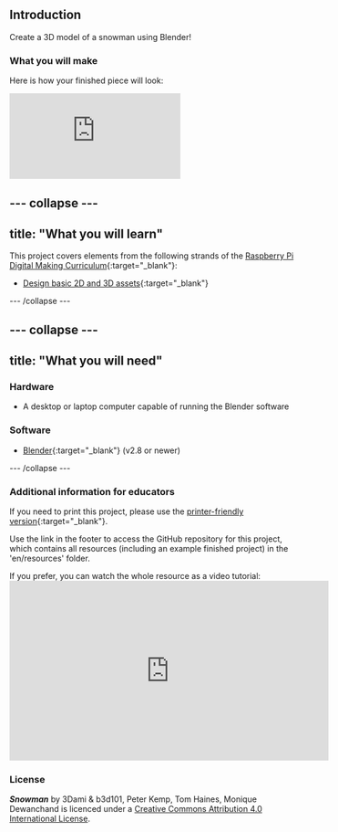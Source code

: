 ## Introduction

Create a 3D model of a snowman using Blender!

### What you will make

Here is how your finished piece will look:

<div class="responsive-embed responsive-embed--video">
  <iframe class="responsive-embed__iframe" src="https://sketchfab.com/models/0eb783a971794dae9f7bb4ee63debff0/embed" frameborder="0" allowvr allowfullscreen mozallowfullscreen="true" webkitallowfullscreen="true"></iframe>
</div>

## \--- collapse \---

## title: "What you will learn"

This project covers elements from the following strands of the [Raspberry Pi Digital Making Curriculum](http://rpf.io/curriculum){:target="_blank"}:

+ [Design basic 2D and 3D assets](https://curriculum.raspberrypi.org/design/creator/){:target="_blank"}

\--- /collapse \---

## \--- collapse \---

## title: "What you will need"

### Hardware

+ A desktop or laptop computer capable of running the Blender software

### Software

+ [Blender](https://www.blender.org/download/){:target="_blank"} (v2.8 or newer)

\--- /collapse \---

### Additional information for educators

If you need to print this project, please use the [printer-friendly version](https://projects.raspberrypi.org/en/projects/blender-snowman/print){:target="_blank"}.

Use the link in the footer to access the GitHub repository for this project, which contains all resources (including an example finished project) in the 'en/resources' folder.

If you prefer, you can watch the whole resource as a video tutorial: <iframe width="560" height="315" src="https://www.youtube.com/embed/-BDjqjdWt7w" frameborder="0" allowfullscreen mark="crwd-mark"></iframe> 

### License

***Snowman*** by 3Dami & b3d101, Peter Kemp, Tom Haines, Monique Dewanchand is licenced under a [Creative Commons Attribution 4.0 International License](http://creativecommons.org/licenses/by-sa/4.0/).